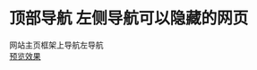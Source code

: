 顶部导航 左侧导航可以隐藏的网页
======================

网站主页框架上导航左导航<br>
<a href="http://perfey.github.io/TopLeftNavWebsiteFrame/index.html" target="_blank">预览效果</a>
